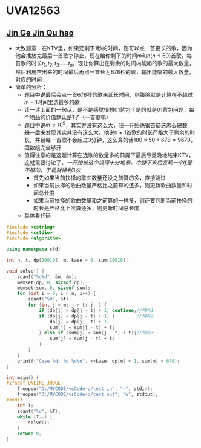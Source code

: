 # UVA12563


## [Jin Ge Jin Qu hao](https://vjudge.net/problem/UVA-12563)

- 大致题意：在KTV里，如果还剩下1秒的时间，则可以点一首更长的歌，因为他会播放完最后一首歌才停止，现在给你剩下的时间$m$和$n(n \le 50)$首歌，每首歌的时长$t_1, t_2, t_3 ……t_n$，现让你算出在剩余的时间内能唱的歌的最大数量，然后利用空出来的时间最后再点一首长为678秒的歌，输出能唱的最大数量，对应的时间
- 简单的分析：
  - 题目中说最后会点一首678秒的歌来延长时间，则策略就是计算在不超过$m - 1$时间里选最多的歌
  - 读一读上面的一句话，是不是感觉很想01背包？是的就是01背包问题，每个物品的价值默认是1了（一首歌嘛）
  - 题目中说$m \le 10^9$，其实并没有这么大，~~我一开始也很苦恼这怎么建数组，~~后来发现其实并没有这么大，他说n + 1首歌的时长严格大于剩余的时长，并且每一首歌不会超过3分钟，这么算的话$180 \times 50 + 678 = 9678$，固数组完全够开
  - 值得注意的是这题计算在选歌的数量多的前提下最后尽量晚地结束KTV，这就需要讨论了，*一开始被这个搞得十分地晕，冷静下来后发现一个if是不够的，于是就特判3次*
    - 首先如果当前抉择的歌曲数量还没之前算的多，直接跳过
    - 如果当前抉择的歌曲数量严格比之前算的还多，则更新歌曲数量和时间总长度
    - 如果当前抉择的歌曲数量和之前算的一样多，则还要判断当前抉择的时长是严格比上次算还多，则更新时间总长度
  - 具体看代码

```c++
#include <cstring>
#include <cstdio>
#include <algorithm>

using namespace std;

int n, t, dp[10010], m, kase = 0, sum[10010];

void solve() {
    scanf("%d%d", &n, &m);
    memset(dp, 0, sizeof dp);
    memset(sum, 0, sizeof sum);
    for (int i = 0; i < n; i++) {
        scanf("%d", &t);
        for (int j = m; j > t; j--) {
            if (dp[j] > dp[j - t] + 1) continue;//特判1
            if (dp[j] < dp[j - t] + 1) {        //特判2
                dp[j] = dp[j - t] + 1;
                sum[j] = sum[j - t] + t;
            } else if (sum[j] < sum[j - t] + t){//特判3
                sum[j] = sum[j - t] + t;
            }
        }
    }
    printf("Case %d: %d %d\n", ++kase, dp[m] + 1, sum[m] + 678);
}

int main() {
#ifndef ONLINE_JUDGE
    freopen("D:/MYCODE/vsCode-c/test.in", "r", stdin);
    freopen("D:/MYCODE/vsCode-c/test.out", "w", stdout);
#endif
    int T;
    scanf("%d", &T);
    while (T--) {
        solve();
    }
    return 0;
}
```

